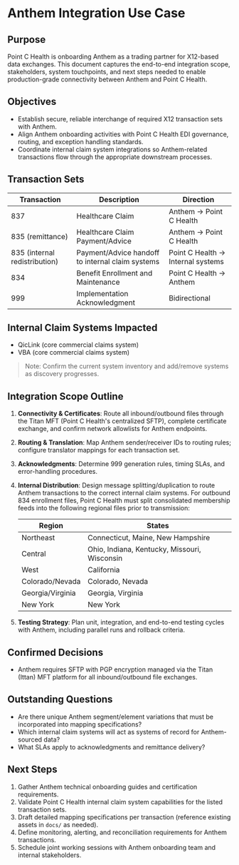 # Anthem Integration Use Case

## Purpose

Point C Health is onboarding Anthem as a trading partner for X12-based data exchanges. This document captures the end-to-end integration scope, stakeholders, system touchpoints, and next steps needed to enable production-grade connectivity between Anthem and Point C Health.

## Objectives

- Establish secure, reliable interchange of required X12 transaction sets with Anthem.
- Align Anthem onboarding activities with Point C Health EDI governance, routing, and exception handling standards.
- Coordinate internal claim system integrations so Anthem-related transactions flow through the appropriate downstream processes.

## Transaction Sets

| Transaction | Description | Direction |
|-------------|-------------|-----------|
| 837 | Healthcare Claim | Anthem → Point C Health |
| 835 (remittance) | Healthcare Claim Payment/Advice | Anthem → Point C Health |
| 835 (internal redistribution) | Payment/Advice handoff to internal claim systems | Point C Health → Internal systems |
| 834 | Benefit Enrollment and Maintenance | Point C Health → Anthem |
| 999 | Implementation Acknowledgment | Bidirectional |

## Internal Claim Systems Impacted

- QicLink (core commercial claims system)
- VBA (core commercial claims system)

> Note: Confirm the current system inventory and add/remove systems as discovery progresses.

## Integration Scope Outline

1. **Connectivity & Certificates**: Route all inbound/outbound files through the Titan MFT (Point C Health's centralized SFTP), complete certificate exchange, and confirm network allowlists for Anthem endpoints.
2. **Routing & Translation**: Map Anthem sender/receiver IDs to routing rules; configure translator mappings for each transaction set.
3. **Acknowledgments**: Determine 999 generation rules, timing SLAs, and error-handling procedures.
4. **Internal Distribution**: Design message splitting/duplication to route Anthem transactions to the correct internal claim systems. For outbound 834 enrollment files, Point C Health must split consolidated membership feeds into the following regional files prior to transmission:

    | Region | States |
    |--------|--------|
    | Northeast | Connecticut, Maine, New Hampshire |
    | Central | Ohio, Indiana, Kentucky, Missouri, Wisconsin |
    | West | California |
    | Colorado/Nevada | Colorado, Nevada |
    | Georgia/Virginia | Georgia, Virginia |
    | New York | New York |

5. **Testing Strategy**: Plan unit, integration, and end-to-end testing cycles with Anthem, including parallel runs and rollback criteria.

## Confirmed Decisions

- Anthem requires SFTP with PGP encryption managed via the Titan (Ittan) MFT platform for all inbound/outbound file exchanges.

## Outstanding Questions

- Are there unique Anthem segment/element variations that must be incorporated into mapping specifications?
- Which internal claim systems will act as systems of record for Anthem-sourced data?
- What SLAs apply to acknowledgments and remittance delivery?

## Next Steps

1. Gather Anthem technical onboarding guides and certification requirements.
2. Validate Point C Health internal claim system capabilities for the listed transaction sets.
3. Draft detailed mapping specifications per transaction (reference existing assets in `docs/` as needed).
4. Define monitoring, alerting, and reconciliation requirements for Anthem transactions.
5. Schedule joint working sessions with Anthem onboarding team and internal stakeholders.
